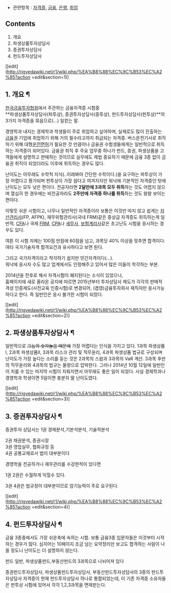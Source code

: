   * 관련항목 : [자격증](%EC%9E%90%EA%B2%A9%EC%A6%9D.md), [금융](%EA%B8%88%EC%9C%B5.md), [은행](%EC%9D%80%ED%96%89.md), [취업](%EC%B7%A8%EC%97%85.md)  

## Contents

    

1. 개요 
2. 파생상품투자상담사 
3. 증권투자상담사 
4. 펀드투자상담사 

[[edit](http://rigvedawiki.net/r1/wiki.php/%EA%B8%88%EC%9C%B53%EC%A2%85?action
=edit&section=1)]

## 1. 개요 ¶

  

[한국금융투자협회](%ED%95%9C%EA%B5%AD%EA%B8%88%EC%9C%B5%ED%88%AC%EC%9E%90%ED%98%91%ED%9A%8C.md)에서 주관하는 금융자격증 시험중  
**파생상품투자상담사(파투상), 증권투자상담사(증투상), 펀드투자상담사(펀투상)**의 3가지 자격증을 묶음으로(...) 일컫는 말.

  

경영학과 내지는 경제학과 학생들이 주로 취업하고 싶어하며, 실제로도 많이 진출하는 [금융](%EA%B8%88%EC%9C%B5.md)권
기업에 취업하기 위해 거의 필수라고까지 취급되는 자격증. 버스운전기사로 취직하기 위해
대형[운전면허](%EC%9A%B4%EC%A0%84%EB%A9%B4%ED%97%88.md)가 필요한 것 만큼이나 금융권 수험생들에게는
일반적으로 취득하는 자격증이 되어있다. 금융권 취직 후 주요 업무중 하나가 펀드, 증권, 파생상품을 고객들에게 설명하고 판매하는 것이므로
실무에도 제법 중요하기 때문에 금융 3종 없이 금융권 취직이 되었더라도 이후에 취득하는 경우도 많다.

  

난이도는 아무래도 수학적 지식(..이래봐야 간단한 수학이다.)을 요구하는 파투상이 가장 어렵다고 평가되며 펀투상이 가장 쉽다고 여겨지지만
워낙에 기본적인 자격증인 탓에 난이도는 모두 낮은 편이다. 전공자라면 **2달만에 3과목 모두 취득**하는 것도 어렵지 않으며 열심히 한
경우에는 비전공자라도 **2주만에 자격증 하나를 취득**하는 것도 왕왕 보이는 편이다.

  

이렇듯 쉬운 시험이고, 너무나 일반적인 자격증이라 보통은 이것만 따지 않고 쉽게는
[자산관리사](%EC%9E%90%EC%82%B0%EA%B4%80%EB%A6%AC%EC%82%AC.md)(FP, AFPK),
재무위험관리사(국내 FRM)같은 중상급 자격증도 취득하는게 일반적. [CFA](CFA.md)나 국제 [FRM](FRM.md),
[CPA](CPA.md)나 [세무사](%EC%84%B8%EB%AC%B4%EC%82%AC.md),
[보험계리사](%EB%B3%B4%ED%97%98%EA%B3%84%EB%A6%AC%EC%82%AC.md)같은 초고난도 시험을 응시하는
경우도 있다.

  

여튼 이 시험 자체는 100점 만점에 60점을 넘고, 과목당 40% 이상을 맞추면 합격이다.  
여타 국가기술자격 합격요건과 유사하다고 보면 된다.

  

그리고 국가자격이라고 착각하기 쉽지만 민간자격이다(...).  
워낙에 응시자 수도 많고 업계에서도 인정해주고 있어서 많은 이들이 착각하는 부분.

  

2014년을 전후로 해서 자격시험이 폐지된다는 소식이 있었으나,  
홈페이지에 새로 올라온 공지에 따르면 2015년부터 투자상담사 제도가 각각의 판매적격성 인증제도(사전교육 인증시험)로 변경되어,
(겸영)금융투자회사 재직자만 응시가능하다고 한다. 즉 일반인은 응시 불가한 시험이 되었다.

[[edit](http://rigvedawiki.net/r1/wiki.php/%EA%B8%88%EC%9C%B53%EC%A2%85?action
=edit&section=2)]

## 2. 파생상품투자상담사 ¶

  

일반적으로 <del>그놈의 숫자놀음 때문에</del> 가장 어렵다는 인식을 가지고 있다. 1과목 파생상품I, 2과목 파생상품II, 3과목
리스크 관리 및 직무윤리, 4과목 파생상품 법규로 구성되며 난이도가 가장 높다는 소리를 듣는 것은 2과목의 스왑과 3과목의 VaR 계산.
3과목 후반의 직무윤리와 4과목의 법규는 물량으로 압박한다. 그러나 2014년 10월 12일에 일반인이 치를 수 있는 마지막 시험이
치뤄지면서 아무래도 좋은 일이 되었다. 사실 경제학과나 경영학과 학생이면 5일이면 충분히 딸 난이도였다.

  

[[edit](http://rigvedawiki.net/r1/wiki.php/%EA%B8%88%EC%9C%B53%EC%A2%85?action
=edit&section=3)]

## 3. 증권투자상담사 ¶

  

증권투자 상담사는 1권 경제분석,기본석분석, 기술적분석  

2권 채권분석, 증권시장  
3권 영업실무, 협회규정 등  
4권 공통교재로서 법이 대부분이다  

경영학을 전공하거나 재무관리를 수강한적이 있다면

  

1권 2권은 수월하게 익힐수 있다.

  

3권 4권은 법규정이 대부분이므로 암기능력이 주로 요구된다.

[[edit](http://rigvedawiki.net/r1/wiki.php/%EA%B8%88%EC%9C%B53%EC%A2%85?action
=edit&section=4)]

## 4. 펀드투자상담사 ¶

  

금융 3종중에서도 가장 쉬운축에 속하는 시험. 보통 금융3종 입문자들은 이것부터 시작하는 경우가 많다. 심지어는 10페이지 조금 넘는
요약정리만 보고도 합격하는 사람이 나올 정도니 난이도는 더 설명하지 않는다.

  

펀드 일반, 파생상품펀드,부동산펀드의 3과목으로 나뉘어져 있다

  

증권펀드투자상담사, 파생상품펀드투자상담사, 부동산펀드투자상담사의 3종의 펀드투자상담사 자격증이 현재 펀드투자상담사 하나로 통합되었는데, 이
기존 자격증 소유자들은 펀투상 시험에 있어서 각각 1,2,3과목을 면제받는다.

